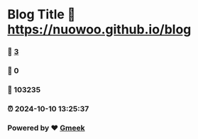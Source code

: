 # Blog Title :link: https://nuowoo.github.io/blog 
### :page_facing_up: [3](https://nuowoo.github.io/blog/tag.html) 
### :speech_balloon: 0 
### :hibiscus: 103235 
### :alarm_clock: 2024-10-10 13:25:37 
### Powered by :heart: [Gmeek](https://github.com/Meekdai/Gmeek)
